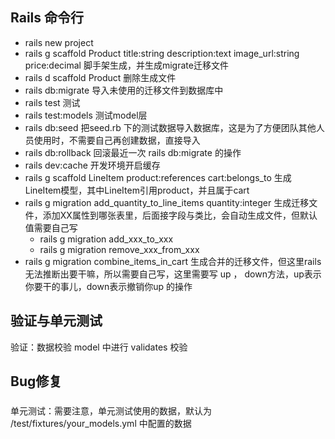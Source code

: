 ## Rails 命令行
- rails new project
- rails g scaffold Product title:string description:text image_url:string price:decimal 脚手架生成，并生成migrate迁移文件
- rails d scaffold Product 删除生成文件
- rails db:migrate 导入未使用的迁移文件到数据库中
- rails test 测试
- rails test:models 测试model层
- rails db:seed 把seed.rb 下的测试数据导入数据库，这是为了方便团队其他人员使用时，不需要自己再创建数据，直接导入
- rails db:rollback 回滚最近一次 rails db:migrate 的操作
- rails dev:cache 开发环境开启缓存
- rails g scaffold LineItem product:references cart:belongs_to 生成LineItem模型，其中LineItem引用product，并且属于cart
- rails g migration add_quantity_to_line_items quantity:integer 生成迁移文件，添加XX属性到哪张表里，后面接字段与类比，会自动生成文件，但默认值需要自己写
  - rails g migration add_xxx_to_xxx
  - rails g migration remove_xxx_from_xxx
- rails g migration combine_items_in_cart 生成合并的迁移文件，但这里rails无法推断出要干嘛，所以需要自己写，这里需要写 up ， down方法，up表示你要干的事儿，down表示撤销你up 的操作
## 验证与单元测试
验证：数据校验
model 中进行 validates 校验

## Bug修复
### 

单元测试：需要注意，单元测试使用的数据，默认为 /test/fixtures/your_models.yml 中配置的数据